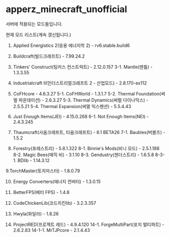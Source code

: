 # apperz_minecraft_unofficial
서버에 적용되는 모드들입니다.

현재 모드 리스트(계속 갱신됩니다.)

1. Applied Energistics 2(응용 에너지학 2) - rv6.stable.build6

2. Buildcraft(빌드크래프트) - 7.99.24.2

3. Tinkers' Construct(팅커스 컨스트럭트) - 2.12.0.157
3-1. Mantle(맨틀) - 1.3.3.55

4. Industrialcraft II(인더스트리얼크래프트 2 - 산업모드) - 2.8.170-ex112

5. CoFHcore - 4.6.3.27
5-1. CoFHWorld - 1.3.1.7
5-2. Thermal Foundation(써멀 파운데이션) - 2.6.3.27
5-3. Thermal Dynamics(써멀 다이나믹스) - 2.5.5.21
5-4. Thermal Expansion(써멀 익스펜션) - 5.5.4.43

6. Just Enough Items(JEI) - 4.15.0.268
6-1. Not Enough Items(NEI) - 2.4.3.245

7. Thaumcraft(사움크래프트, 타움크래프트) - 6.1 BETA26
7-1. Baubles(버블즈) - 1.5.2

8. Forestry(포레스트리) - 5.8.1.322
8-1. Binnie's Mods(비니 모드) - 2.5.1.188
8-2. Magic Bees(매직 비) - 3.1.10
8-3. Gendustry(젠더스트리) - 1.6.5.8
8-3-1. BDlib - 1.14.3.12

9.TorchMaster(토치마스터) - 1.8.0.79

10. Energy Converters(에너지 컨버터) - 1.3.0.15

11. BetterFPS(베터 FPS) - 1.4.8

12. CodeChickenLib(코드치킨lib) - 3.2.3.357

13. Hwyla(화일라) - 1.8.26

14. ProjectRED(프로젝트 레드) - 4.9.4.120
14-1. ForgeMultiPart(포지 멀티파트) - 2.6.2.83
14-1-1. MrTJPcore - 2.1.4.43

